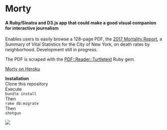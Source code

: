 <H1>Morty</h1>
<H4>A Ruby/Sinatra and D3.js app that could make a good visual companion for interactive journalism</h4>

Enables users to easily browse a 128-page PDF, the [2017 Mortality Report](https://www1.nyc.gov/assets/doh/downloads/pdf/vs/2017sum.pdf), a Summary of Vital Statistics for the City of New York, on death rates by neighborhood. Development still in progress.

The PDF is scraped with the [PDF::Reader::Turtletext](https://rubygems.org/gems/pdf-reader-turtletext/versions/0.2.2) Ruby gem. 

[Morty on Heroku](https://shpm.herokuapp.com/)

<b>Installation</b><br>
Clone this repository<br>
Execute<br>
`bundle install`<br>
Then<br>
`rake db:migrate`<br>
Then<br>
`shotgun`<br>

![](morty-2-gif.gif)




